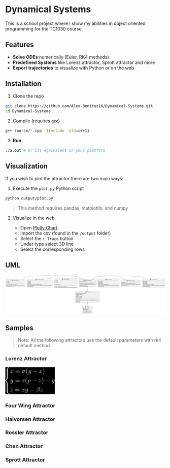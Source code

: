# Dynamical Systems

This is a school project where I show my abilities in object oriented programming for the TC1030 course.

## Features

- **Solve ODEs** numerically (Euler, RK4 methods)
- **Predefined Systems** like Lorenz attractor, Sprott attractor and more
- **Export trajectories** to visualize with Python or on the web

## Installation

1. Clone the repo

```bash
git clone https://github.com/Alex-Benitez16/Dynamical-Systems.git
cd Dynamical-Systems
```

2. Compile (requires **`gcc`**)

```bash
g++ source/*.cpp -Iinclude -std=c++11
```

3. **Run**

```bash
./a.out # Or its equivalent on your platform
```

## Visualization

If you wish to plot the attractor there are two main ways:

1. Execute the `plot.py` Python script

```bash
python output/plot.py
```

> This method requires pandas, matplotlib, and numpy

2. Visualize in the web

    - Open [Plotly Chart](https://chart-studio.plotly.com/create/#/).
    - Import the csv (found in the `/output` folder)
    - Select the `+ Trace` button
    - Under type select 3D line
    - Select the corresponding rows

## UML

![UML](./uml.png)

## Samples

> Note: All the following attractors use the default parameters with rk4 default method.

### Lorenz Attractor

![Lorenz](./img/CodeCogsEqn.png)

### Four Wing Attractor



### Halvorsen Attractor



### Rossler Attractor



### Chen Attractor



### Sprott Attractor

